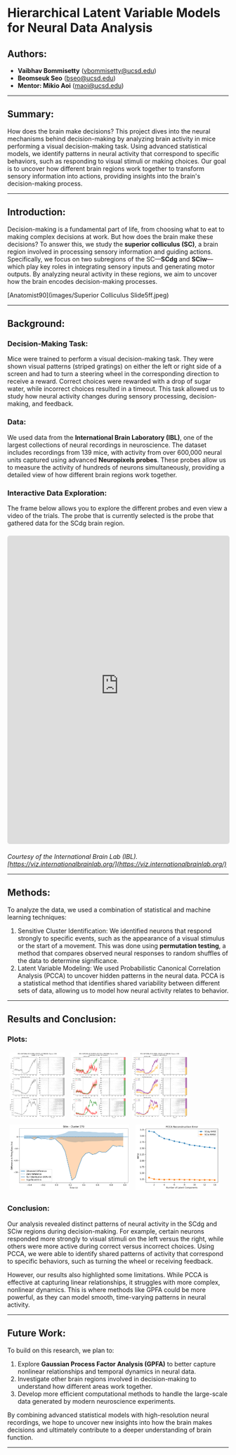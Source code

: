 # Hierarchical Latent Variable Models for Neural Data Analysis

## Authors:
- **Vaibhav Bommisetty** (vbommisetty@ucsd.edu)  
- **Beomseuk Seo** (bseo@ucsd.edu)  
- **Mentor: Mikio Aoi** (maoi@ucsd.edu)  

---

## Summary:
How does the brain make decisions? This project dives into the neural mechanisms behind decision-making by analyzing brain activity in mice performing a visual decision-making task. Using advanced statistical models, we identify patterns in neural activity that correspond to specific behaviors, such as responding to visual stimuli or making choices. Our goal is to uncover how different brain regions work together to transform sensory information into actions, providing insights into the brain's decision-making process.

---

## Introduction:
Decision-making is a fundamental part of life, from choosing what to eat to making complex decisions at work. But how does the brain make these decisions? To answer this, we study the **superior colliculus (SC)**, a brain region involved in processing sensory information and guiding actions. Specifically, we focus on two subregions of the SC—**SCdg** and **SCiw**—which play key roles in integrating sensory inputs and generating motor outputs. By analyzing neural activity in these regions, we aim to uncover how the brain encodes decision-making processes.

[Anatomist90](images/Superior Colliculus Slide5ff.jpeg)

---

## Background:

### Decision-Making Task:
Mice were trained to perform a visual decision-making task. They were shown visual patterns (striped gratings) on either the left or right side of a screen and had to turn a steering wheel in the corresponding direction to receive a reward. Correct choices were rewarded with a drop of sugar water, while incorrect choices resulted in a timeout. This task allowed us to study how neural activity changes during sensory processing, decision-making, and feedback.

### Data:
We used data from the **International Brain Laboratory (IBL)**, one of the largest collections of neural recordings in neuroscience. The dataset includes recordings from 139 mice, with activity from over 600,000 neural units captured using advanced **Neuropixels probes**. These probes allow us to measure the activity of hundreds of neurons simultaneously, providing a detailed view of how different brain regions work together.

### Interactive Data Exploration:
The frame below allows you to explore the different probes and even view a video of the trials. The probe that is currently selected is the probe that gathered data for the SCdg brain region.

<div style="width: 100%; height: 700px; border: 1px solid #ddd; border-radius: 5px; overflow: hidden; margin: 20px 0;">
    <iframe 
        src="https://viz.internationalbrainlab.org/app?dset=bwm&pid=069c2674-80b0-44b4-a3d9-28337512967f&tid=0&cid=-1&qc=0&spikesorting=ss_original" 
        style="width: 100%; height: 100%; border: none;"
        allow="accelerometer; autoplay; clipboard-write; encrypted-media; gyroscope" 
        allowfullscreen>
    </iframe>
</div>

*Courtesy of the International Brain Lab (IBL). [https://viz.internationalbrainlab.org/](https://viz.internationalbrainlab.org/)*

---

## Methods:
To analyze the data, we used a combination of statistical and machine learning techniques:

1. Sensitive Cluster Identification: We identified neurons that respond strongly to specific events, such as the appearance of a visual stimulus or the start of a movement. This was done using **permutation testing**, a method that compares observed neural responses to random shuffles of the data to determine significance.
2. Latent Variable Modeling: We used Probabilistic Canonical Correlation Analysis (PCCA) to uncover hidden patterns in the neural data. PCCA is a statistical method that identifies shared variability between different sets of data, allowing us to model how neural activity relates to behavior.


---

## Results and Conclusion:

### Plots:
<style>
  .gallery img {
    height: 150px;
    margin: 5px;
    cursor: pointer;
    transition: transform 0.2s;
  }
  .gallery img:hover {
    transform: scale(1.1);
  }
  .modal {
    display: none;
    position: fixed;
    z-index: 999;
    left: 0;
    top: 0;
    width: 100%;
    height: 100%;
    background-color: rgba(0,0,0,0.8);
  }
  .modal img {
    display: block;
    max-width: 80%;
    max-height: 80%;
    margin: auto;
    position: absolute;
    top: 50%;
    left: 50%;
    transform: translate(-50%, -50%);
  }
  .modal-close {
    position: absolute;
    top: 15px;
    right: 25px;
    font-size: 30px;
    color: white;
    cursor: pointer;
  }
</style>

<div class="gallery">
  <img src="results/PID_3675290c-8134-4598-b924-83edb7940269_Cluster_328_all.png" onclick="openModal(this.src)">
  <img src="results/PID_3675290c-8134-4598-b924-83edb7940269_Cluster_328_correct-incorrect.png" onclick="openModal(this.src)">
  <img src="results/PID_3675290c-8134-4598-b924-83edb7940269_Cluster_328_left-right.png" onclick="openModal(this.src)">
  <img src="results/Stim - Cluster 270.png" onclick="openModal(this.src)">
  <img src="results/PCCA Reconstruction Error.png" onclick="openModal(this.src)">
</div>

<div id="modal" class="modal" onclick="closeModal()">
  <span class="modal-close">&times;</span>
  <img id="modal-image">
</div>

<script>
  function openModal(src) {
    document.getElementById("modal").style.display = "block";
    document.getElementById("modal-image").src = src;
  }
  function closeModal() {
    document.getElementById("modal").style.display = "none";
  }
</script>
### Conclusion:
Our analysis revealed distinct patterns of neural activity in the SCdg and SCiw regions during decision-making. For example, certain neurons responded more strongly to visual stimuli on the left versus the right, while others were more active during correct versus incorrect choices. Using PCCA, we were able to identify shared patterns of activity that correspond to specific behaviors, such as turning the wheel or receiving feedback.

However, our results also highlighted some limitations. While PCCA is effective at capturing linear relationships, it struggles with more complex, nonlinear dynamics. This is where methods like GPFA could be more powerful, as they can model smooth, time-varying patterns in neural activity.

---

## Future Work:
To build on this research, we plan to:
1. Explore **Gaussian Process Factor Analysis (GPFA)** to better capture nonlinear relationships and temporal dynamics in neural data.
2. Investigate other brain regions involved in decision-making to understand how different areas work together.
3. Develop more efficient computational methods to handle the large-scale data generated by modern neuroscience experiments.

By combining advanced statistical models with high-resolution neural recordings, we hope to uncover new insights into how the brain makes decisions and ultimately contribute to a deeper understanding of brain function.

---
